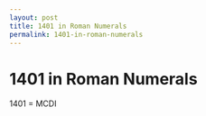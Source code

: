 ```yaml
---
layout: post
title: 1401 in Roman Numerals
permalink: 1401-in-roman-numerals
---
```


# 1401 in Roman Numerals

1401 = MCDI
